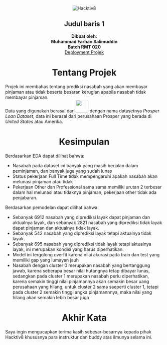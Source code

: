 <!-- Full Name & Batch -->
<br />
<div align="center">
  <a>
    <img src="https://coursereport-s3-production.global.ssl.fastly.net/uploads/school/logo/322/original/Logo_Hacktiv8.jpg" alt="Hacktiv8">
  </a>

  <h2 align="center">Judul baris 1</h2>

  <p align="center">
    <strong>Dibuat oleh:</strong>
    <br />
</a>
    <strong>Muhammad Farhan Salimuddin</strong>
    <br />
    <strong>Batch RMT 020</strong>
    <br />
    <a href="https://huggingface.co/spaces/burjoawl/H8-TalentFairV7-ProsperLoanDataset">Deployment Projek</a>
  </p>
</div>

<!-- Project Description -->
<div align="Center">
<b><h1>Tentang Projek</b></h1>
</div>
Projek ini membahas tentang prediksi nasabah yang akan membayar pinjaman atau tidak beserta besaran kerugian apabila nasabah tidak membayar pinjaman.
<br>
<div align="left">
  Data yang digunakan berasal dari <a href="https://www.kaggle.com/datasets/nurudeenabdulsalaam/prosper-loan-dataset"><img src="https://upload.wikimedia.org/wikipedia/commons/7/7c/Kaggle_logo.png?20140912155123" width="40"></a> dengan nama datasetnya <i>Prosper Loan Dataset</i>, data ini berasal dari perusahaan Prosper yang berada di <i>United States</i> atau Amerika.


<!-- Conclusion -->
<div align="Center">
<b><h1>Kesimpulan</b></h1>
</div>

Berdasarkan EDA dapat dilihat bahwa:
- Nasabah pada dataset ini banyak yang masih berjalan dalam peminjaman, dan banyak juga yang sudah lunas
- Status pekerjaan Full Time tidak mempengaruhi apakah nasabah akan melunasi pinjaman atau tidak
- Pekerjaan Other dan Professional sama sama memiliki urutan 2 terbesar dalam hal melunasi atau tidaknya pinjaman, pekerjaan other tidak ada penjabaran.

Berdasarkan pemodelan dapat dilihat bahwa:
* Sebanyak 6912 nasabah yang diprediksi layak dapat pinjaman dan aktualnya layak, dan sebanyak 2821 nasabah yang diprediksi tidak layak dapat pinjaman dan aktualnya tidak layak.
* Sebanyak 542 nasabah yang diprediksi layak tetapi aktualnya tidak layak.
* Sebanyak 695 nasabah yang diprediksi tidak layak tetapi aktualnya layak, ini merupakan kondisi yang harus diperhatikan.
* Model ini tergolong overfit karena nilai akurasi pada train dan test yang memiliki gap yang lumayan jauh
* Nasabah dengan cluster 0 merupakan nasabah yang bertanggung jawab, karena seberapa besar nilai hutangnya tetap dibayar lunas, sedangkan pada cluster 1 merupakan nasabah perlu diperhatikan, karena semakin tinggi nilai pinjamannya akan semakin besar uang perusahaan yang hilang, untuk cluster 2 sama saeperti cluster 1, tetapi pada cluster 2 semakin tinggi angka pinjamannnya, maka nilai yang hilang akan semakin lebih besar juga

<!-- Akhir Kata -->
<div align="Center">
<b><h1>Akhir Kata</b></h1>
</div>

Saya ingin mengucapkan terima kasih sebesar-besarnya kepada pihak Hacktiv8 khususnya para instruktur dan buddy atas ilmunya selama ini.